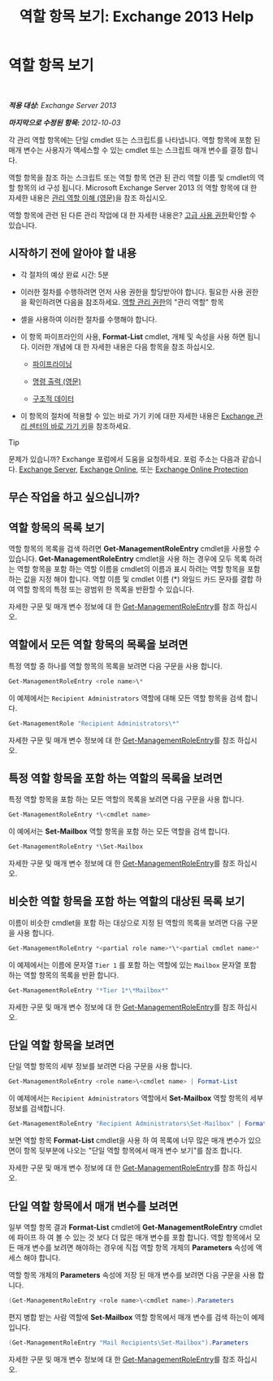 ﻿---
title: '역할 항목 보기: Exchange 2013 Help'
TOCTitle: 역할 항목 보기
ms:assetid: d9bb0d14-db59-456c-8f50-a8d7f7323df9
ms:mtpsurl: https://technet.microsoft.com/ko-kr/library/Dd351179(v=EXCHG.150)
ms:contentKeyID: 50484356
ms.date: 05/22/2018
mtps_version: v=EXCHG.150
ms.translationtype: MT
---

# 역할 항목 보기

 

_**적용 대상:** Exchange Server 2013_

_**마지막으로 수정된 항목:** 2012-10-03_

각 관리 역할 항목에는 단일 cmdlet 또는 스크립트를 나타냅니다. 역할 항목에 포함 된 매개 변수는 사용자가 액세스할 수 있는 cmdlet 또는 스크립트 매개 변수를 결정 합니다.

역할 항목을 참조 하는 스크립트 또는 역할 항목 연관 된 관리 역할 이름 및 cmdlet의 역할 항목의 id 구성 됩니다. Microsoft Exchange Server 2013 의 역할 항목에 대 한 자세한 내용은 [관리 역할 이해 (영문)](understanding-management-roles-exchange-2013-help.md)을 참조 하십시오.

역할 항목에 관련 된 다른 관리 작업에 대 한 자세한 내용은? [고급 사용 권한](advanced-permissions-exchange-2013-help.md)확인할 수 있습니다.

## 시작하기 전에 알아야 할 내용

  - 각 절차의 예상 완료 시간: 5분

  - 이러한 절차를 수행하려면 먼저 사용 권한을 할당받아야 합니다. 필요한 사용 권한을 확인하려면 다음을 참조하세요. [역할 관리 권한](role-management-permissions-exchange-2013-help.md)의 "관리 역할" 항목

  - 셸을 사용하여 이러한 절차를 수행해야 합니다.

  - 이 항목 파이프라인의 사용, **Format-List** cmdlet, 개체 및 속성을 사용 하면 됩니다. 이러한 개념에 대 한 자세한 내용은 다음 항목을 참조 하십시오.
    
      - [파이프라이닝](https://technet.microsoft.com/ko-kr/library/aa998260\(v=exchg.150\))
    
      - [명령 출력 (영문)](working-with-command-output-exchange-2013-help.md)
    
      - [구조적 데이터](https://technet.microsoft.com/ko-kr/library/aa996386\(v=exchg.150\))

  - 이 항목의 절차에 적용할 수 있는 바로 가기 키에 대한 자세한 내용은 [Exchange 관리 센터의 바로 가기 키](keyboard-shortcuts-in-the-exchange-admin-center-exchange-online-protection-help.md)을 참조하세요.


> [!TIP]
> 문제가 있습니까? Exchange 포럼에서 도움을 요청하세요. 포럼 주소는 다음과 같습니다. <A href="https://go.microsoft.com/fwlink/p/?linkid=60612">Exchange Server</A>, <A href="https://go.microsoft.com/fwlink/p/?linkid=267542">Exchange Online</A>, 또는 <A href="https://go.microsoft.com/fwlink/p/?linkid=285351">Exchange Online Protection</A>



## 무슨 작업을 하고 싶으십니까?

## 역할 항목의 목록 보기

역할 항목의 목록을 검색 하려면 **Get-ManagementRoleEntry** cmdlet을 사용할 수 있습니다. **Get-ManagementRoleEntry** cmdlet을 사용 하는 경우에 모두 목록 하려는 역할 항목을 포함 하는 역할 이름을 cmdlet의 이름과 표시 하려는 역할 항목을 포함 하는 값을 지정 해야 합니다. 역할 이름 및 cmdlet 이름 (\*) 와일드 카드 문자를 결합 하 여 역할 항목의 특정 또는 광범위 한 목록을 반환할 수 있습니다.

자세한 구문 및 매개 변수 정보에 대 한 [Get-ManagementRoleEntry](https://technet.microsoft.com/ko-kr/library/dd335210\(v=exchg.150\))를 참조 하십시오.

## 역할에서 모든 역할 항목의 목록을 보려면

특정 역할 중 하나를 역할 항목의 목록을 보려면 다음 구문을 사용 합니다.

```powershell
Get-ManagementRoleEntry <role name>\*
```

이 예제에서는 `Recipient Administrators` 역할에 대해 모든 역할 항목을 검색 합니다.

```powershell
Get-ManagementRole "Recipient Administrators\*"
```

자세한 구문 및 매개 변수 정보에 대 한 [Get-ManagementRoleEntry](https://technet.microsoft.com/ko-kr/library/dd335210\(v=exchg.150\))를 참조 하십시오.

## 특정 역할 항목을 포함 하는 역할의 목록을 보려면

특정 역할 항목을 포함 하는 모든 역할의 목록을 보려면 다음 구문을 사용 합니다.

```powershell
Get-ManagementRoleEntry *\<cmdlet name>
```

이 예에서는 **Set-Mailbox** 역할 항목을 포함 하는 모든 역할을 검색 합니다.

```powershell
Get-ManagementRoleEntry *\Set-Mailbox
```

자세한 구문 및 매개 변수 정보에 대 한 [Get-ManagementRoleEntry](https://technet.microsoft.com/ko-kr/library/dd335210\(v=exchg.150\))를 참조 하십시오.

## 비슷한 역할 항목을 포함 하는 역할의 대상된 목록 보기

이름이 비슷한 cmdlet을 포함 하는 대상으로 지정 된 역할의 목록을 보려면 다음 구문을 사용 합니다.

```powershell
Get-ManagementRoleEntry *<partial role name>*\*<partial cmdlet name>*
```

이 예제에서는 이름에 문자열 `Tier 1` 를 포함 하는 역할에 있는 `Mailbox` 문자열 포함 하는 역할 항목의 목록을 반환 합니다.

```powershell
Get-ManagementRoleEntry "*Tier 1*\*Mailbox*"
```

자세한 구문 및 매개 변수 정보에 대 한 [Get-ManagementRoleEntry](https://technet.microsoft.com/ko-kr/library/dd335210\(v=exchg.150\))를 참조 하십시오.

## 단일 역할 항목을 보려면

단일 역할 항목의 세부 정보를 보려면 다음 구문을 사용 합니다.

```powershell
Get-ManagementRoleEntry <role name>\<cmdlet name> | Format-List
```

이 예제에서는 `Recipient Administrators` 역할에서 **Set-Mailbox** 역할 항목의 세부 정보를 검색합니다.

```powershell
Get-ManagementRoleEntry "Recipient Administrators\Set-Mailbox" | Format-List
```

보면 역할 항목 **Format-List** cmdlet을 사용 하 여 목록에 너무 많은 매개 변수가 있으면이 항목 뒷부분에 나오는 "단일 역할 항목에서 매개 변수 보기"를 참조 합니다.

자세한 구문 및 매개 변수 정보에 대 한 [Get-ManagementRoleEntry](https://technet.microsoft.com/ko-kr/library/dd335210\(v=exchg.150\))를 참조 하십시오.

## 단일 역할 항목에서 매개 변수를 보려면

일부 역할 항목 결과 **Format-List** cmdlet에 **Get-ManagementRoleEntry** cmdlet에 파이프 하 여 볼 수 있는 것 보다 더 많은 매개 변수를 포함 합니다. 역할 항목에서 모든 매개 변수를 보려면 해야하는 경우에 직접 역할 항목 개체의 **Parameters** 속성에 액세스 해야 합니다.

역할 항목 개체의 **Parameters** 속성에 저장 된 매개 변수를 보려면 다음 구문을 사용 합니다.

```powershell
(Get-ManagementRoleEntry <role name>\<cmdlet name>).Parameters
```

편지 병합 받는 사람 역할에 **Set-Mailbox** 역할 항목에서 매개 변수를 검색 하는이 예제입니다.

```powershell
(Get-ManagementRoleEntry "Mail Recipients\Set-Mailbox").Parameters
```

자세한 구문 및 매개 변수 정보에 대 한 [Get-ManagementRoleEntry](https://technet.microsoft.com/ko-kr/library/dd335210\(v=exchg.150\))를 참조 하십시오.

